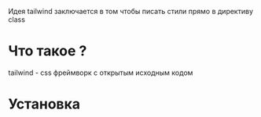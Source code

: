 Идея tailwind заключается в том чтобы писать стили прямо в директиву class
# Что такое ?
tailwind - css фреймворк с открытым исходным кодом
# Установка 